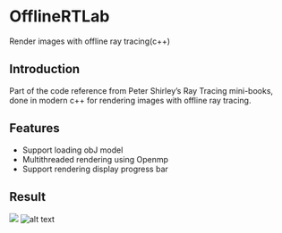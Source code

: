 # OfflineRTLab
Render images with offline ray tracing(c++)

## Introduction
Part of the code reference from Peter Shirley’s Ray Tracing mini-books, done in modern c++ for rendering images with offline ray tracing.

## Features
- Support loading obJ model
- Multithreaded rendering using Openmp
- Support rendering display progress bar

## Result
<img src="./result/cornell-box.png">
<img src="./result/book2-final.png.png" alt="alt text">

